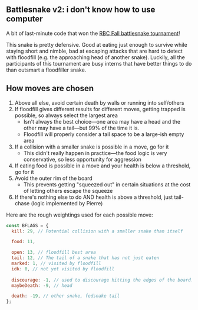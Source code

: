 ## Battlesnake v2: i don't know how to use computer
A bit of last-minute code that won the [RBC Fall battlesnake tournament](https://play.battlesnake.com/competitions/rbc-fall-tournament/rbc-fall-tournament/brackets/)! 

This snake is pretty defensive. Good at eating just enough to survive while staying short and nimble, bad at escaping attacks that are hard to detect with floodfill (e.g. the approaching head of another snake). Luckily, all the participants of this tournament are busy interns that have better things to do than outsmart a floodfiller snake.

## How moves are chosen
1. Above all else, avoid certain death by walls or running into self/others
2. If floodfill gives different results for different moves, getting trapped is possible, so always select the largest area
    - Isn't always the best choice—one area may have a head and the other may have a tail—but 99% of the time it is.
    - Floodfill will properly consider a tail space to be a large-ish empty area
3. If a collision with a smaller snake is possible in a move, go for it
    - This didn't really happen in practice—the food logic is very conservative, so less opportunity for aggression
4. If eating food is possible in a move and your health is below a threshold, go for it
5. Avoid the outer rim of the board
    - This prevents getting "squeezed out" in certain situations at the cost of letting others escape the squeeze
6. If there's nothing else to do AND health is above a threshold, just tail-chase (logic implemented by Pierre)

Here are the rough weightings used for each possible move:
```js
const BFLAGS = {
  kill: 29, // Potential collision with a smaller snake than itself

  food: 11, 

  open: 13, // floodfill best area
  tail: 12, // The tail of a snake that has not just eaten
  marked: 1, // visited by floodfill
  idk: 0, // not yet visited by floodfill
  
  discourage: -1, // used to discourage hitting the edges of the board. see above
  maybeDeath: -9, // head

  death: -19, // other snake, fedsnake tail
};
```